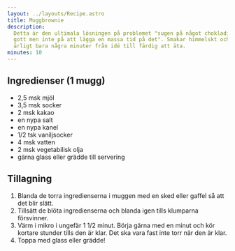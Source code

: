 ```yaml
---
layout: ../layouts/Recipe.astro
title: Muggbrownie
description:
  Detta är den ultimala lösningen på problemet "sugen på något chokladigt och
  gott men inte på att lägga en massa tid på det". Smakar himmelskt och tar helt
  ärligt bara några minuter från idé till färdig att äta.
minutes: 10
---
```


## Ingredienser (1 mugg)

- 2,5 msk mjöl
- 3,5 msk socker
- 2 msk kakao
- en nypa salt
- en nypa kanel
- 1/2 tsk vaniljsocker
- 4 msk vatten
- 2 msk vegetabilisk olja
- gärna glass eller grädde till servering

## Tillagning

1. Blanda de torra ingredienserna i muggen med en sked eller gaffel så att det
   blir slätt.
1. Tillsätt de blöta ingredienserna och blanda igen tills klumparna försvinner.
1. Värm i mikro i ungefär 1 1/2 minut. Börja gärna med en minut och kör kortare
   stunder tills den är klar. Det ska vara fast inte torr när den är klar.
1. Toppa med glass eller grädde!
